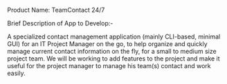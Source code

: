 Product Name: TeamContact 24/7

Brief Description of App to Develop:-

A specialized contact management application (mainly CLI-based, minimal GUI) for an IT Project Manager on the go, 
to help organize and quickly manage current contact information on the fly, for a small to medium size project team. 
We will be working to add features to the project and make it useful for the project manager to manage his team(s) 
contact and work easily.
